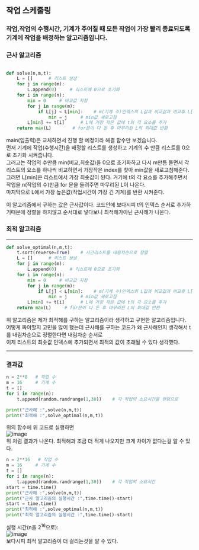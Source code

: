 ## 작업 스케줄링

### 작업,작업의 수행시간, 기계가 주어질 때 모든 작업이 가장 빨리 종료되도록 기계에 작업을 배정하는 알고리즘입니다.  
### 근사 알고리즘  
```python

def solve(n,m,t):
    L = []      # 리스트 생성
    for j in range(m):
        L.append(0)     # 리스트에 0으로 초기화
    for i in range(n):
        min = 0     # 비교값 지정
        for j in range(m):
            if L[j] < L[min]:    # m(기계 수)인덱스의 L값과 비교값과 비교후 L[j]가 더 작으면
                min = j     # min값 새로고침
        L[min] += t[i]      # L에 가장 작은 값에 t의 각 요소를 추가
    return max(L)        # for문이 다 돈 후 마무리된 L의 최대값 반환

```

main(입출력)은 교체하면서 진행 할 예정이라 해결 함수만 보겠습니다.  
먼저 기계에 작업(수행시간)을 배정할 리스트를 생성하고 기계의 수 만큼 리스트를 0으로 초기화 시켜줍니다.  
그러고는 작업의 수만큼 min(비교,최솟값)을 0으로 초기화하고 다시 m만틈 돌면서
각 리스트의 요소를 하나씩 비교하면서 가장작은 index를 찾아 min값을 새로고침해준다.  
그러면 L[min]은 리스트에서 가장 최솟값이 된다. 거기에 t의 각 요소를 추가해주면서 작업을 n(작업의 수)만큼 for 문을 돌려주면 마무리된 L이 나온다.  
마지막으로 L에서 가장 높은값(작업시간이 가장 긴 기계)를 반환 시켜준다.  

이 알고리즘에서 구하는 값은 근사값이다. 코드안에 보다시피 t의 인덱스 순서로 추가하기때문에 정렬을 하지않고 순서대로 넣다보니 최적해가아닌 근사해가 나온다.  
### 최적 알고리즘  
- - -
``` python 
def solve_optimal(n,m,t):
    t.sort(reverse=True)    # 시간리스트를 내림차순으로 정렬
    L = []      # 리스트 생성
    for j in range(m):
        L.append(0)     # 리스트에 0으로 초기화
    for i in range(n):
        min = 0     # 비교값 지정
        for j in range(m):
            if L[j] < L[min]:    # m(기계 수)인덱스의 L값과 비교값과 비교후 L[j]가 더 작으면
                min = j     # min값 새로고침
        L[min] += t[i]      # L에 가장 작은 값에 t의 각 요소를 추가
    return max(L)     # for문이 다 돈 후 마무리된 L의 최대값 반환
```
위 알고리즘은 제가 최적해를 구하는 알고리즘이라 생각하고 구현한 알고리즘입니다.  
어떻게 짜야할지 고민을 많이 했는데 근사해를 구하는 코드가 왜 근사해인지 생각해서 t를 내림차순으로 정렬한다면 내림차순 순서로  
이제 리스트의 최솟값 인덱스에 추가되면서 최적의 값이 초래될 수 있다 생각했다.  
- - -
### 결과값
``` python
n = 2**8   # 작업 수
m = 16     # 기계 수
t = []
for i in range(n):
    t.append(random.randrange(1,30))    # 각 작업의 소요시간을 랜덤으로

print("근사해 :",solve(n,m,t))
print("최적해 :",solve_optimal(n,m,t))
```
위의 함수에 위 코드로 실행하면  
![image](https://user-images.githubusercontent.com/80373033/118243176-1b120200-b4d9-11eb-895a-91d40aff8568.png)  
위 처럼 결과가 나온다. 최적해과 조금 더 적게 나오지만 크게 차이가 없다는걸 알 수 있다.  
``` python 
n = 2**16   # 작업 수
m = 16     # 기계 수
t = []
for i in range(n):
    t.append(random.randrange(1,30))    # 각 작업의 소요시간
start = time.time()
print("근사해 :",solve(n,m,t))
print("근사 알고리즘의 실행시간 :",time.time()-start)
start = time.time()
print("최적해 :",solve_optimal(n,m,t))
print("최적 알고리즘의 실행시간 :",time.time()-start)
```
실행 시간(n을 2<sup>16</sup>으로):  
![image](https://user-images.githubusercontent.com/80373033/118244094-1f8aea80-b4da-11eb-8b5e-b265e980d404.png)  
보다시피 최적 알고리즘이 더 걸리는것을 알 수 있다.  
